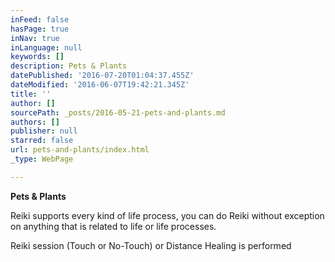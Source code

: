 ```yaml
---
inFeed: false
hasPage: true
inNav: true
inLanguage: null
keywords: []
description: Pets & Plants
datePublished: '2016-07-20T01:04:37.455Z'
dateModified: '2016-06-07T19:42:21.345Z'
title: ''
author: []
sourcePath: _posts/2016-05-21-pets-and-plants.md
authors: []
publisher: null
starred: false
url: pets-and-plants/index.html
_type: WebPage

---
```

**Pets & Plants**

Reiki supports every kind of life process, you can do Reiki without exception on anything that is related to life or life processes.

Reiki session (Touch or No-Touch) or Distance Healing is performed